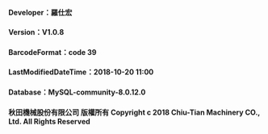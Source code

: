 ####  Developer：羅仕宏
####  Version：V1.0.8
####  BarcodeFormat：code 39
####  LastModifiedDateTime：2018-10-20 11:00
####  Database：MySQL-community-8.0.12.0


####  秋田機械股份有限公司 版權所有 Copyright c 2018 Chiu-Tian Machinery CO., Ltd. All Rights Reserved
